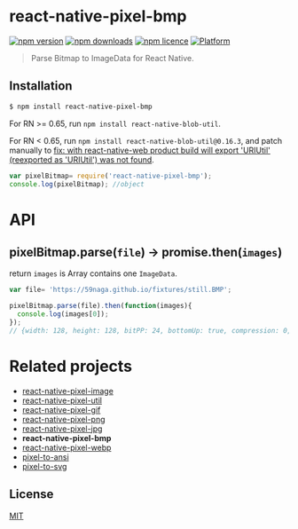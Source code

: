 # react-native-pixel-bmp

[![npm version](http://img.shields.io/npm/v/react-native-pixel-bmp.svg?style=flat-square)](https://npmjs.org/package/react-native-pixel-bmp "View this project on npm")
[![npm downloads](http://img.shields.io/npm/dm/react-native-pixel-bmp.svg?style=flat-square)](https://npmjs.org/package/react-native-pixel-bmp "View this project on npm")
[![npm licence](http://img.shields.io/npm/l/react-native-pixel-bmp.svg?style=flat-square)](https://npmjs.org/package/react-native-pixel-bmp "View this project on npm")
[![Platform](https://img.shields.io/badge/platform-ios%20%7C%20android%20%7C%20web-989898.svg?style=flat-square)](https://npmjs.org/package/react-native-pixel-bmp "View this project on npm")

> Parse Bitmap to ImageData for React Native.

## Installation
```bash
$ npm install react-native-pixel-bmp
```
For RN >= 0.65, run `npm install react-native-blob-util`.

For RN < 0.65, run `npm install react-native-blob-util@0.16.3`, and patch manually to [fix: with react-native-web product build will export 'URIUtil' (reexported as 'URIUtil') was not found](https://github.com/RonRadtke/react-native-blob-util/pull/201/files).
```js
var pixelBitmap= require('react-native-pixel-bmp');
console.log(pixelBitmap); //object
```

# API

## pixelBitmap.parse(`file`) -> promise.then(`images`)

return `images` is Array contains one `ImageData`.

```js
var file= 'https://59naga.github.io/fixtures/still.BMP';

pixelBitmap.parse(file).then(function(images){
  console.log(images[0]);
});
// {width: 128, height: 128, bitPP: 24, bottomUp: true, compression: 0, headerSize: 40, data: <Uint8Array ..>}
```

# Related projects
* [react-native-pixel-image](https://github.com/flyskywhy/react-native-pixel-image)
* [react-native-pixel-util](https://github.com/flyskywhy/react-native-pixel-util)
* [react-native-pixel-gif](https://github.com/flyskywhy/react-native-pixel-gif)
* [react-native-pixel-png](https://github.com/flyskywhy/react-native-pixel-png)
* [react-native-pixel-jpg](https://github.com/flyskywhy/react-native-pixel-jpg)
* __react-native-pixel-bmp__
* [react-native-pixel-webp](https://github.com/flyskywhy/react-native-pixel-webp)
* [pixel-to-ansi](https://github.com/59naga/pixel-to-ansi)
* [pixel-to-svg](https://github.com/59naga/pixel-to-svg)

License
---
[MIT][License]

[License]: http://59naga.mit-license.org/
